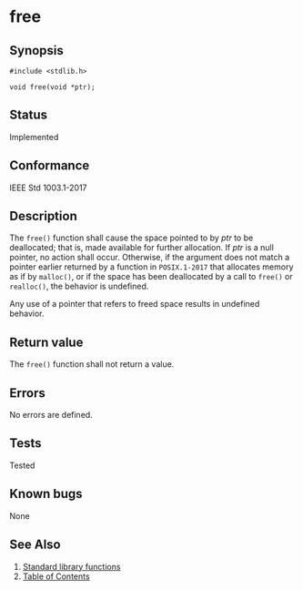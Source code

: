 # free

## Synopsis

`#include <stdlib.h>`

`void free(void *ptr);`

## Status

Implemented

## Conformance

IEEE Std 1003.1-2017

## Description

The `free()` function shall cause the space pointed to by _ptr_ to be deallocated; that is, made available for further
allocation.
If _ptr_ is a null pointer, no action shall occur. Otherwise, if the argument does not match a pointer earlier returned
by a function in `POSIX.1-2017` that allocates memory as if by `malloc()`, or if the space has been deallocated by a
call to `free()` or `realloc()`, the behavior is undefined.

Any use of a pointer that refers to freed space results in undefined behavior.

## Return value

The `free()` function shall not return a value.

## Errors

No errors are defined.

## Tests

Tested

## Known bugs

None

## See Also

1. [Standard library functions](../index.md)
2. [Table of Contents](../../../index.md)
